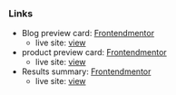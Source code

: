 ### Links

- Blog preview card: [Frontendmentor](https://www.frontendmentor.io/solutions/blog-preview-card-using-grid-flexbox-pseudoclasses-a-4bjXA6QC)
    - live site: [view](https://jirip1.github.io/Frontendmentor/blog-preview-card/)
- product preview card: [Frontendmentor](https://www.frontendmentor.io/solutions/product-preview-card-using-css-grid-and-custom-properties-O8IN4mjwlS)
    - live site: [view](https://jirip1.github.io/Frontendmentor/product-preview-card-component/)
- Results summary: [Frontendmentor](https://www.frontendmentor.io/solutions/results-summary-component-using-grid-flexbox-and-custom-properties-m-y7U6JjVo)
    - live site: [view](https://jirip1.github.io/Frontendmentor/results-summary-component)
